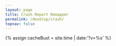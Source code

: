 ```yaml
---
layout: page
title: Crash Report Remapper
permalink: /develop/crash/
topnav: false
---
```


<div class="fabric-component" data-component="Crash"></div>
{% assign cacheBust = site.time | date:'?v=%s' %}
<script type="text/javascript" src="{{ "/scripts/main.js" | relative_url | append: cacheBust }}"></script>
<link href="{{ "/scripts/style.css" | relative_url | append: cacheBust }}" rel="stylesheet">